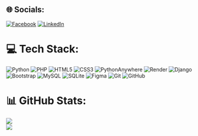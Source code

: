 
## 🌐 Socials:
[![Facebook](https://img.shields.io/badge/Facebook-%231877F2.svg?logo=Facebook&logoColor=white)](https://facebook.com/maria.rancap) [![LinkedIn](https://img.shields.io/badge/LinkedIn-%230077B5.svg?logo=linkedin&logoColor=white)](https://linkedin.com/in/maria-czarlette-rancap-15b1702b0) 

# 💻 Tech Stack:
![Python](https://img.shields.io/badge/python-3670A0?style=plastic&logo=python&logoColor=ffdd54) ![PHP](https://img.shields.io/badge/php-%23777BB4.svg?style=plastic&logo=php&logoColor=white) ![HTML5](https://img.shields.io/badge/html5-%23E34F26.svg?style=plastic&logo=html5&logoColor=white) ![CSS3](https://img.shields.io/badge/css3-%231572B6.svg?style=plastic&logo=css3&logoColor=white) ![PythonAnywhere](https://img.shields.io/badge/pythonanywhere-%232F9FD7.svg?style=plastic&logo=pythonanywhere&logoColor=151515) ![Render](https://img.shields.io/badge/Render-%46E3B7.svg?style=plastic&logo=render&logoColor=white) ![Django](https://img.shields.io/badge/django-%23092E20.svg?style=plastic&logo=django&logoColor=white) ![Bootstrap](https://img.shields.io/badge/bootstrap-%238511FA.svg?style=plastic&logo=bootstrap&logoColor=white) ![MySQL](https://img.shields.io/badge/mysql-4479A1.svg?style=plastic&logo=mysql&logoColor=white) ![SQLite](https://img.shields.io/badge/sqlite-%2307405e.svg?style=plastic&logo=sqlite&logoColor=white) ![Figma](https://img.shields.io/badge/figma-%23F24E1E.svg?style=plastic&logo=figma&logoColor=white) ![Git](https://img.shields.io/badge/git-%23F05033.svg?style=plastic&logo=git&logoColor=white) ![GitHub](https://img.shields.io/badge/github-%23121011.svg?style=plastic&logo=github&logoColor=white)
# 📊 GitHub Stats:
![](https://github-readme-stats.vercel.app/api?username=razcelett&theme=dark&hide_border=false&include_all_commits=true&count_private=true)<br/>
![](https://github-readme-streak-stats.herokuapp.com/?user=razcelett&theme=dark&hide_border=false)<br/>


